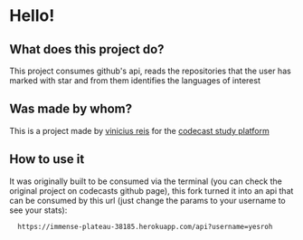 # Hello!

##  What does this project do?

  This project consumes github's api, reads the repositories that the user has marked with star and from them identifies the languages of interest

## Was made by whom?

  This is a project made by [vinicius reis](https://github.com/vinicius73) for the [codecast study platform](https://github.com/codecasts/)

## How to use it

  It was originally built to be consumed via the terminal (you can check the original project on codecasts github page), this fork turned it into an api that can be consumed by this url (just change the params to your username to see your stats):

      https://immense-plateau-38185.herokuapp.com/api?username=yesroh
